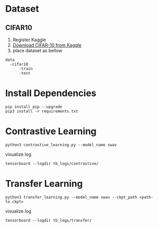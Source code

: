 # Dataset
## CIFAR10
1. Register Kaggle
2. [Download CIFAR-10 from Kaggle](https://www.kaggle.com/datasets/swaroopkml/cifar10-pngs-in-folders)
3. place dataset as bellow
```
data
  -cifar10
      -train
      -test
```

# Install Dependencies

```
pip install pip --upgrade
pip3 install -r requirements.txt
```

# Contrastive Learning

```
python3 contrastive_learning.py --model_name swav
```

visualize log
```
tensorboard --logdir tb_logs/contrastive/
```


# Transfer Learning
```
python3 transfer_learning.py --model_name swav --ckpt_path <path-to.ckpt>
```
visualize log
```
tensorboard --logdir tb_logs/transfer/
```
